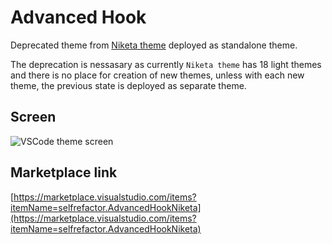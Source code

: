 # Advanced Hook

Deprecated theme from [Niketa theme](https://marketplace.visualstudio.com/items?itemName=selfrefactor.Niketa-theme) deployed as standalone theme.

The deprecation is nessasary as currently `Niketa theme` has 18 light themes and there is no place for creation of new themes, unless with each new theme, the previous state is deployed as separate theme.

## Screen

![VSCode theme screen](https://github.com/selfrefactor/niketa-themes/blob/master/packages/advanced_hook/theme/advanced.hook.png?raw=true)

## Marketplace link

[https://marketplace.visualstudio.com/items?itemName=selfrefactor.AdvancedHookNiketa](https://marketplace.visualstudio.com/items?itemName=selfrefactor.AdvancedHookNiketa)